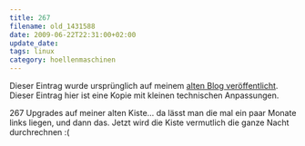 ```yaml
---
title: 267
filename: old_1431588
date: 2009-06-22T22:31:00+02:00
update_date:
tags: linux
category: hoellenmaschinen
---
```

Dieser Eintrag wurde ursprünglich auf meinem [alten Blog veröffentlicht](https://stu.blogger.de/stories/1431588/). Dieser Eintrag hier ist eine Kopie mit kleinen technischen Anpassungen.

267 Upgrades auf meiner alten Kiste… da lässt man die mal ein paar Monate links liegen, und dann das.
Jetzt wird die Kiste vermutlich die ganze Nacht durchrechnen :(
